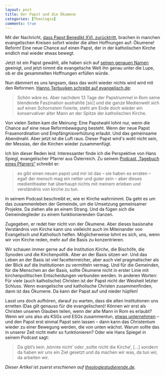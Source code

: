 ```yaml
---
layout: post
title: Der Papst und die Ökumene
categories: [Theologie]
comments: true
---
```

Mit der Nachricht, [dass Papst Benedikt XVI. zurücktritt](http://www.welt.de/politik/ausland/article113537415/Blitz-aus-heiterem-Himmel-Der-Papst-tritt-zurueck.html), brachen in manchen evangelischen Kreisen sofort wieder die alten Hoffnungen auf: Ökumene! Reform! Eine neue Chance auf einen Papst, der in der katholischen Kirche endlich mal wieder etwas bewegt.
<!--more-->
Jetzt ist ein Papst gewählt, alle haben sich auf [seinen genauen Namen](www.stern.de/politik/warum-papst-franziskus-noch-nicht-franziskus-i-heisst-1984106.html) geeinigt, und jetzt nimmt die evangelische Welt ihn genau unter die Lupe, ob er die gesammelten Hoffnungen erfüllen würde.

Nun dämmert es uns langsam, dass das wohl wieder nichts wird wird mit den Reformen. [Hanno Terbuyken schreibt auf evangelisch.de](http://aktuell.evangelisch.de/artikel/80299/ein-neuer-papst-die-hoffnung-stirbt-zuletzt):

>Schön wäre es. Aber nachdem 13 Tage der Papstrummel in Rom seine blendende Faszination austrahlte [sic] und die ganze Medienwelt sich auf einen Schornstein fixierte, steht am Ende doch wieder ein konservativer alter Mann an der Spitze der katholischen Kirche.

Von vielen Seiten kam die Meinung: Eine Papstwahl lohnt nur, wenn die Chance auf eine neue Reformbewegung besteht. Wenn der neue Papst Frauenordination und Empfängnisverhütung erlaubt. Und das gemeinsame Abendmahl.
Aber jetzt ist die Luft raus. Dieser Papst wird's wohl nicht sein, der Messias, der die Kirchen wieder zusammenfügt.

Ich bin dieser Reden leid. Interessanter finde ich die Perspektive von Hans Spiegl, evangelischer Pfarrer aus Österreich. Zu seinem [Podcast „Tagebuch eines Pfarrers“](http://pfarrer.herzblut.fm/index.php?id=2029) schreibt er:

> es gibt einen neuen papst und mir ist das – sie haben es erraten – egal! der mensch mag ein netter und guter sein – aber dieses medientheater hat überhaupt nichts mit meinem erleben und verständnis von kirche zu tun.

In seinem Podcast beschreibt er, wie er Kirche wahrnimmt. Da geht es um das zusammenleben der Gemeinde, um die Umsetzung gemeinsamer Projekte. Da ziehen alle an einem Strang. Und da fügen sich die Gemeindeglieder zu einem funktionierenden Ganzen.

Zugegeben, er redet hier nicht von der Ökumene. Aber dieses basisnahe Verständnis von Kirche kann uns vielleicht auch im Miteinander von Evangelisch und Katholisch helfen. Möglicherweise lohnt es sich, uns, wenn wir von Kirche reden,  mehr auf die Basis zu konzentrieren.

Wir schauen immer gerne auf die Institution *Kirche*, die Bischöfe, die Synoden und die Kirchenpolitik. Aber an der Basis sitzen *wir*. Und das Leben an der Basis ist viel facettenreicher, aber auch viel pragmatischer als der Blick auf die Institutionen zu vermitteln vermag.
Und für die Gemeinden, für die Menschen an der Basis, sollte Ökumene nicht in erster Linie mit kirchenpolitischen Entscheidungen verbunden werden. In anderen Worten: Für viele (auch katholische) Christen ist der Papst nicht der Weisheit letzter Schluss. Wenn evangelische und katholische Christen zusammenfinden, dann ist das Ökumene. Da kann der Papst auf und nieder hüpfen!

Lasst uns doch aufhören, darauf zu warten, dass die alten Institutionen uns erretten (Das gilt genauso für die evangelischen)! Können wir erst als Christen unseren Glauben teilen, wenn der alte Mann in Rom es erlaubt?
Wenn wir uns also als KSGs und ESGs  zusammentun, [etwas unternehmen](http://www.ksg-dresden.de/index.php/oekumene.html) – und den Papst erst einmal Papst sein lassen – dann kann das Christentum wieder zu einer Bewegung werden, die von unten wächst. Warum sollte das in unserer Zeit nicht mehr so funktionieren?
Oder wie Hans Spiegel in seinem Podcast sagt:

> Da gibt’s kein ,könnte nicht’ oder ,sollte nicht die Kirche’, [...] sondern da haben wir uns ein Ziel gesetzt und da machen wir was, da tun wir, da arbeiten wir.

*Dieser Artikel ist zuerst erschienen auf [theologiestudierende.de](http://www.theologiestudierende.de/2013/04/08/der-neue-papst-und-die-okumene-eine-meinung/).*